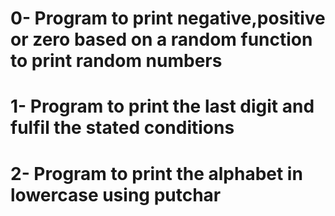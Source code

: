 # 0- Program to print negative,positive or zero based on a random function to print random numbers
# 1- Program to print the last digit and fulfil the stated conditions
# 2- Program to print the alphabet in lowercase using putchar
